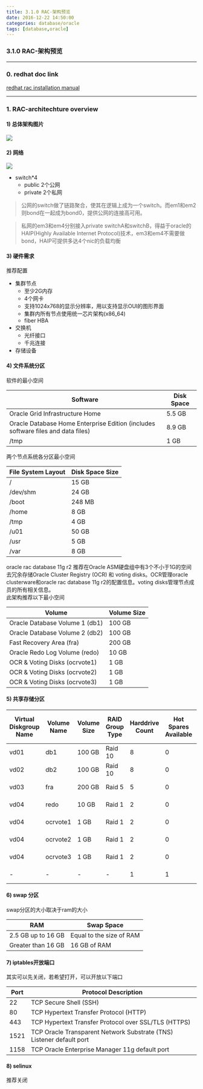 ```yaml
---
title: 3.1.0 RAC-架构预览
date: 2016-12-22 14:50:00
categories: database/oracle
tags: [database,oracle]
---
```

### 3.1.0 RAC-架构预览

---

### 0. redhat doc link
[redhat rac installation manual](https://access.redhat.com/sites/default/files/attachments/deploying-oracle-11gr2-rac-on-rhel6_1.1.pdf)

---

### 1. RAC-architechture overview
#### 1) 总体架构图片
![](/static/images/docs/database/oralce/database-oracle-3.1.0-01.PNG)

#### 2) 网络
![](/static/images/docs/database/oralce/database-oracle-3.1.0-02.PNG)
- switch*4
  - public 2个公网
  - private 2个私网

> 公网的switch做了链路聚合，使其在逻辑上成为一个switch。而em1和em2则bond在一起成为bond0，提供公网的连接高可用。

> 私网的em3和em4分别接入private switchA和switchB，得益于oracle的HAIP(Highly Available Internet Protocol)技术，em3和em4不需要做bond，HAIP可提供多达4个nic的负载均衡

#### 3) 硬件需求
推荐配置  
- 集群节点
  - 至少2G内存
  - 4个网卡
  - 支持1024x768的显示分辨率，用以支持显示OUI的图形界面
  - 集群内所有节点使用统一芯片架构(x86_64)
  - fiber HBA
- 交换机
  - 光纤接口
  - 千兆连接
- 存储设备

#### 4) 文件系统分区
软件的最小空间

Software | Disk Space
---|---
Oracle Grid Infrastructure Home | 5.5 GB
Oracle Database Home Enterprise Edition (includes software files and data files) | 8.9 GB
/tmp | 1 GB

两个节点系统各分区最小空间

File System Layout | Disk Space Size
---|---
/ | 15 GB
/dev/shm | 24 GB
/boot | 248 MB
/home | 8 GB
/tmp | 4 GB
/u01 | 50 GB
/usr | 5 GB
/var | 8 GB

oracle rac database 11g r2 推荐在Oracle ASM硬盘组中有3个不小于1G的空间去冗余存储Oracle Cluster Registry (OCR) 和 voting disks。OCR管理oracle clusterware和oracle rac database 11g r2的配置信息。voting disks管理节点成员的所有相关信息。  
此架构推荐以下最小空间

Volume | Volume Size
---|---
Oracle Database Volume 1 (db1) | 100 GB
Oracle Database Volume 2 (db2) | 100 GB
Fast Recovery Area (fra) | 200 GB
Oracle Redo Log Volume (redo) | 10 GB
OCR & Voting Disks (ocrvote1) | 1 GB
OCR & Voting Disks (ocrvote2) | 1 GB
OCR & Voting Disks (ocrvote3) | 1 GB

#### 5) 共享存储分区
Virtual Diskgroup Name|Volume Name|Volume Size|RAID Group Type|Harddrive Count|Hot Spares Available|Size of Virtual Disk
---|---|---|---|---|---|---
vd01 | db1 | 100 GB | Raid 10 | 8 | 0 | 586 GB
vd02 | db2 | 100 GB | Raid 10 | 8 | 0 | 586 GB
vd03 | fra | 200 GB | Raid 5 | 5 | 0 | 586 GB
vd04 | redo | 10 GB | Raid 1 | 2 | 0 | 146 GB
vd04 | ocrvote1 | 1 GB | Raid 1 | 2 | 0 | 146 GB
vd04 | ocrvote2 | 1 GB | Raid 1 | 2 | 0 | 146 GB
vd04 | ocrvote3 | 1 GB | Raid 1 | 2 | 0 | 146 GB
- | - | - | - | 1 | 1 | 146 GB

#### 6) swap 分区
swap分区的大小取决于ram的大小

RAM | Swap Space
---|---
2.5 GB up to 16 GB | Equal to the size of RAM
Greater than 16 GB | 16 GB of RAM

#### 7) iptables开放端口
其实可以先关闭，若希望打开，可以开放以下端口

Port | Protocol Description
---|---
22 | TCP Secure Shell (SSH)
80 | TCP Hypertext Transfer Protocol (HTTP)
443 | TCP Hypertext Transfer Protocol over SSL/TLS (HTTPS)
1521 | TCP Oracle Transparent Network Substrate (TNS) Listener default port
1158 | TCP Oracle Enterprise Manager 11g default port

#### 8) selinux
推荐关闭
